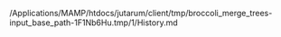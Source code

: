 /Applications/MAMP/htdocs/jutarum/client/tmp/broccoli_merge_trees-input_base_path-1F1Nb6Hu.tmp/1/History.md